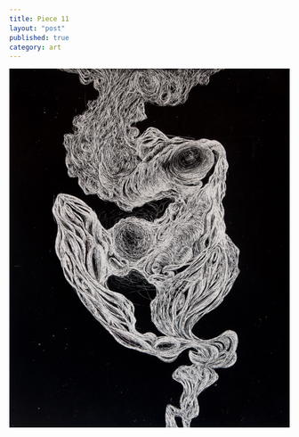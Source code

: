```yaml
---
title: Piece 11   
layout: "post"
published: true
category: art
---
```

![Piece 11](/assets/art/11.jpg)
